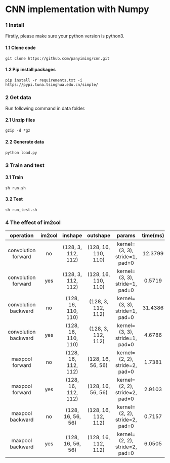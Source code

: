 # CNN implementation with Numpy

### 1 Install

Firstly, please make sure your python version is python3.

#### 1.1 Clone code

```shell
git clone https://github.com/panyiming/cnn.git
```

#### 1.2 Pip install packages

```shell
pip install -r requirements.txt -i  https://pypi.tuna.tsinghua.edu.cn/simple/
```

### 2 Get data

Run following command in data folder.

#### 2.1 Unzip files

```shell
gzip -d *gz
```

#### 2.2 Generate data

```shell
python load.py
```

### 3 Train and test

#### 3.1 Train

```shell
sh run.sh
```

#### 3.2 Test

```shell
sh run_test.sh
```

### 4 The effect of im2col

|operation|im2col|inshape|outshape|params|time(ms)|
|:--:|:--:|:--:|:--:|:--:|:--:|
|convolution forward|no|(128, 3, 112, 112)|(128, 16, 110, 110)|kernel=(3, 3), stride=1, pad=0|12.3799|
|convolution forward|yes|(128, 3, 112, 112)|(128, 16, 110, 110)|kernel=(3, 3), stride=1, pad=0|0.5719|
|convolution backward|no|(128, 16, 110, 110)|(128, 3, 112, 112)|kernel=(3, 3), stride=1, pad=0|31.4386|
|convolution backward|yes|(128, 16, 110, 110)|(128, 3, 112, 112)|kernel=(3, 3), stride=1, pad=0|4.6786|
|maxpool forward|no|(128, 16, 112, 112)|(128, 16, 56, 56)|kernel=(2, 2), stride=2, pad=0|1.7381|
|maxpool forward|yes|(128, 16, 112, 112)|(128, 16, 56, 56)|kernel=(2, 2), stride=2, pad=0|2.9103|
|maxpool backward|no|(128, 16, 56, 56)|(128, 16, 112, 112)|kernel=(2, 2), stride=2, pad=0|0.7157|
|maxpool backward|yes|(128, 16, 56, 56)|(128, 16, 112, 112)|kernel=(2, 2), stride=2, pad=0|6.0505|
